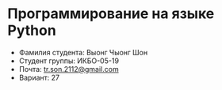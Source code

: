 # Программирование на языке Python

- Фамилия студента: Выонг Чыонг Шон
- Студент группы: ИКБО-05-19
- Почта: tr.son.2112@gmail.com
- Вариант: 27

